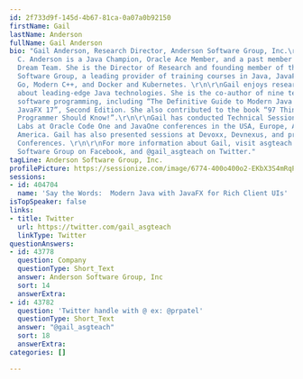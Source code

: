 ```yaml
---
id: 2f733d9f-145d-4b67-81ca-0a07a0b92150
firstName: Gail
lastName: Anderson
fullName: Gail Anderson
bio: "Gail Anderson, Research Director, Anderson Software Group, Inc.\r\n\r\nGail
  C. Anderson is a Java Champion, Oracle Ace Member, and a past member of the NetBeans
  Dream Team. She is the Director of Research and founding member of the Anderson
  Software Group, a leading provider of training courses in Java, JavaFX, Python,
  Go, Modern C++, and Docker and Kubernetes. \r\n\r\nGail enjoys researching and writing
  about leading-edge Java technologies. She is the co-author of nine textbooks on
  software programming, including “The Definitive Guide to Modern Java Clients with
  JavaFX 17”, Second Edition. She also contributed to the book “97 Things Every Java
  Programmer Should Know!”.\r\n\r\nGail has conducted Technical Sessions and Hands-on
  Labs at Oracle Code One and JavaOne conferences in the USA, Europe, Asia, and Latin
  America. Gail has also presented sessions at Devoxx, Devnexus, and previous JChampions
  Conferences. \r\n\r\nFor more information about Gail, visit asgteach.com, the Anderson
  Software Group on Facebook, and @gail_asgteach on Twitter."
tagLine: Anderson Software Group, Inc.
profilePicture: https://sessionize.com/image/6774-400o400o2-EKbX3S4mRqPztBAikAEpcL.jpg
sessions:
- id: 404704
  name: 'Say the Words:  Modern Java with JavaFX for Rich Client UIs'
isTopSpeaker: false
links:
- title: Twitter
  url: https://twitter.com/gail_asgteach
  linkType: Twitter
questionAnswers:
- id: 43778
  question: Company
  questionType: Short_Text
  answer: Anderson Software Group, Inc
  sort: 14
  answerExtra: 
- id: 43782
  question: 'Twitter handle with @ ex: @prpatel'
  questionType: Short_Text
  answer: "@gail_asgteach"
  sort: 18
  answerExtra: 
categories: []

---
```

